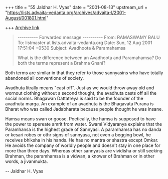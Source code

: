 +++
title = "55 Jaldhar H. Vyas"
date = "2001-08-13"
upstream_url = "https://lists.advaita-vedanta.org/archives/advaita-l/2001-August/001801.html"

+++
[Archive link](https://lists.advaita-vedanta.org/archives/advaita-l/2001-August/001801.html)

> ---------- Forwarded message ----------
> From: RAMASWAMY BALU <jsrswamy at hotmail.com>
> To: listmaster at lists.advaita-vedanta.org
> Date: Sun, 12 Aug 2001 17:51:04 +0530
> Subject: Avadhoota & Paramahamsa
>
>    What is the difference between an Avadhoota and Paramahamsa?  Do both
> the terms represent a Brahma Gnani?

Both terms are similar in that they refer to those sannyasins who have
totally abandoned all conventions of society.

Avadhuta litrally means "cast off".  Just as we would throw away old and
wornout clothing without a second thought, the avadhuta casts off all the
social norms.  Bhagawan Dattatreya is said to be the founder of the
avadhuta marga.  An example of an avadhuta is the Bhagavata Purana is
Bharat who was called Jadabharata because people thought he was insane.

Hamsa means swan or goose.  Poetically, the hamsa is supposed to have the
power to spereate amrit from water.  Swami Vidyaranya explains that the
Paramhansa is the highest grade of Sannyasi.  A paramhamsa has no danda or
kesari robes or othr signs of sannyasa, not even a begging bowl, he
receives bhiksha in his hands.  He has no mantra or shastra except Omkar.
He avoids the company of worldly people and doesn't stay in one place for
more than three days.  Whereas other sannyasis are vividisha or still
seeking Brahman, the paramhamsa is a vidwan, a knower of Brahman or in
other words, a jivanmukta.

--
Jaldhar H. Vyas <jaldhar at braincells.com>

